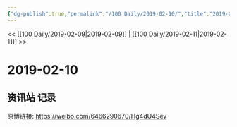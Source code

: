 ```yaml
---
{"dg-publish":true,"permalink":"/100 Daily/2019-02-10/","title":"2019-02-10","created":"2022-12-22T14:36:35.000+08:00","updated":"2023-01-09T17:24:43.816+08:00"}
---
```



<< [[100 Daily/2019-02-09\|2019-02-09]] | [[100 Daily/2019-02-11\|2019-02-11]] >>

# 2019-02-10

## 资讯站 记录

原博链接: https://weibo.com/6466290670/Hg4dU4Sev
